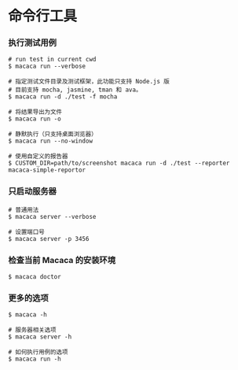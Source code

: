 # 命令行工具

### 执行测试用例

```shell
# run test in current cwd
$ macaca run --verbose

# 指定测试文件目录及测试框架，此功能只支持 Node.js 版
# 目前支持 mocha, jasmine, tman 和 ava。
$ macaca run -d ./test -f mocha

# 将结果导出为文件
$ macaca run -o

# 静默执行（只支持桌面浏览器）
$ macaca run --no-window

# 使用自定义的报告器
$ CUSTOM_DIR=path/to/screenshot macaca run -d ./test --reporter macaca-simple-reportor
```

### 只启动服务器

```shell
# 普通用法
$ macaca server --verbose

# 设置端口号
$ macaca server -p 3456
```

### 检查当前 Macaca 的安装环境

```shell
$ macaca doctor
```

### 更多的选项

```shell
$ macaca -h

# 服务器相关选项
$ macaca server -h

# 如何执行用例的选项
$ macaca run -h

```
